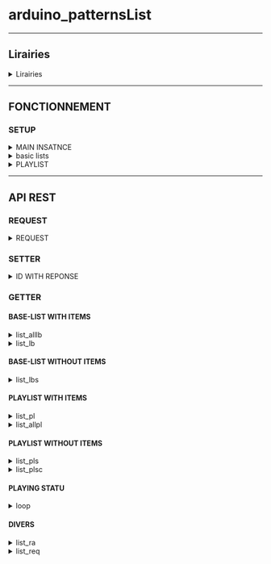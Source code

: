 # arduino_patternsList
---
## Lirairies

<details>
<summary>Lirairies</summary>

#### Jim Lee - leftCoast  
- ![lists](https://github.com/leftCoast/LC_baseTools) 
  -   `https://drive.google.com/file/d/1lT-wj2V2yDMdxxD3QI82Enb6GBCkEgv-/view?usp=sharing`  
- ![resizeBuff](https://github.com/leftCoast/LC_baseTools) 
  - `https://drive.google.com/file/d/1kAhTUemvxnZG_V7tRndZjkLcULPDAXVh/view?usp=sharing`  
---
#### ivanseidel    
- ![LList](https://github.com/DmytroKorniienko/FireLamp_JeeUI/blob/master/include/LList.h) 
  - `https://drive.google.com/file/d/1BZLGuW0Qv7570ETxc4MnCrJ27n74m-89/view?usp=sharing`  
---
#### Benoit Blanchon  
- ![ArduinoJson](https://github.com/bblanchon/ArduinoJson) 
--- 
#### ESP8266 
- ![framework-arduinoespressif8266 3.30002.0 (3.0.2) ](https://github.com/esp8266/Arduino) 
---
#### Grellard Adrien  
- ![AdriLighting_millisTimer](https://github.com/AdriLighting/millisTimer.git) 

</details>

<hr>

## FONCTIONNEMENT

### SETUP

<details>
<summary>MAIN INSATNCE</summary>

```c++
MAIN INSATNCE  
  Program (uint8_t nbLb , boolean fs );
  nbLb  nb of basic list
  fs    filesystem management
EX:
  boolean fs = FILESYSTEM.begin();
  _Program = new Program(2, fs);
```
<hr>
</details>
<details>
<summary>basic lists</summary>

```c++
initialization of basic lists 
  void initialize_lb(uint8_t p, const char * name, uint8_t items, const char * const * arr);
  p       position of basic list array  
  name    id of list
  items   size of items array
  arr     static const char* const items[] PROGMEM
EX: 
  _Program->initialize_lb(0, "full",  ARRAY_SIZE(LPALLNAMES)          , LPALLNAMES);
  _Program->initialize_lb(1, "cat",   ARRAY_SIZE(LPALLNAMES_CAT)      , LPALLNAMES_CAT);

loading one of the basic list     
  void initialize(const uint16_t & , const char* const* arr, const char  * const &, SORT_TYPE t = ST_BASE); 
          size of items array
          static const char* const items[] PROGMEM
          id of basic list
          classification type 
EX:
  _Program->initialize(ARRAY_SIZE(LPALLNAMES), LPALLNAMES, "full", SORT_TYPE::ST_AB);

```
<hr>
</details>
<details>
<summary>PLAYLIST</summary>

```c++
the items of the playlists correspond to the items of the basic list attach to this playlist 
initialization
  void initialize_playlist(uint8_t , const uint8_t * const &, const char ** const &);
          nb of playlist
          playlist item size
          id of basic list
  EX:
    uint8_t plC       = 5;
    uint8_t iC[]      = {20,      20,        20,      0,        0       };  // nb items max
    const char * Ln[] = {"full",  "full",   "full",   "null",   "null"  };
    _Program->initialize_playlist(plC, iC, Ln);  
```
<hr>
</details>

<hr>

## API REST

### REQUEST

<details>
<summary>REQUEST</summary>

```html
HTTP_POST, UDP, SOCKET 
  JSON SYNTAX
    op    object    fonction avec laquelle traiter le parsing + execution des commandes
          0 = ?
          1 = playlist items management
    type  object    type de format (nom de commande avc String,int ETC...)
    cli   object    porvenance: http server, websocket server, udp/multi
    set   array     setter
          [
            n object    id commande
            v object    valeur commoand si besoin
          ] , 
          [**]
    get   array   getter
          [  id commande ] , 
          [**]  
```

<details>
<summary>CURL</summary>
  
```html
curl --location --request POST 'http://192.168.0.157/api' \
--header 'Content-Type: application/json' \
--data-raw '{"op":0,"type":"HTTP_POST","set":[{"n":"","v":""}],"get":["loop","",""]} 
```
<hr>  
</details>  
<details>
<summary>JAVASCRIPT - JSON</summary>
  
```javascript
function api_request(op, type, oS, oG){
  var json = {};
  json.op = op; 
  json.type = type; 

  var getter = [];
  oG.forEach(function(item, index, array) {
    getter.push(item);
  });

  var setter = {}.set = [];
  oS.forEach(function(item, index, array) {
    setter.push({ 
      "n" : item.n,
      "v" : item.v
    })
  }); 

  json.set = setter;
  json.get = getter;  
  
  return JSON.stringify(json) ;;
}
console.log(api_request(0, "SOKCET", [{"n":"s1", "v":1},{"n":"s2", "v":2}],["g1", "g2"])
```
<hr>  
</details> 
<details>
<summary>JAVASCRIPT - XHR</summary>
  
```javascript
var data = JSON.stringify({
  "op": 0,
  "type": "HTTP_POST",
  "set": [{"n":"","v":"5"}],
  "get": [
    "loop",
    "",
    ""
  ]
});

var xhr = new XMLHttpRequest();
xhr.withCredentials = true;

xhr.addEventListener("readystatechange", function() {
  if(this.readyState === 4) {
    console.log(this.responseText);
  }
});

xhr.open("POST", "http://192.168.0.157/api");
xhr.setRequestHeader("Content-Type", "application/json");

xhr.send(data);
```
<hr>  
</details>
</details>


### SETTER  

<details>
<summary>ID WITH REPONSE</summary>

```html
RA_ITEM:             arg1: position of items list array
  loop        
    pl, plt || lb, lbt
RA_ITEM_NEXT: 
  loop        
    pl, plt || lb, lbt
RA_ITEM_PREV:
  loop        
    pl, plt || lb, lbt
RA_ITEM_RND:          
  loop        
    pl, plt || lb, lbt

RA_PLAY_START:   
  loop
    statu
RA_PLAY_STOP: 
  loop
    statu
RA_PLAY_PAUSE:  
  loop
    statu
RA_PLAY_TOGGLE:  
  loop
    statu
RA_PLAY_DELAY:       arg1: value of delay
  loop
    statu
RA_PLAY_DELAYMIN:    
  loop
    statu
RA_PLAY_DELAYMINON:  
  loop
    statu
RA_PLAY_DELAYMINOFF: 
  loop
    statu
RA_PLAY_RND:         
  loop
    statu

RA_PLAY_PL:   
   loop
    pl, plt
              
RA_PLAY_LB:   
  loop
    lb, lbt

RA_PLAY_LT:  
  loop        
    pl, plt || lb, lbt

RA_LSET_PL:         arg1: position of playlist list array

RA_LGET_PL:
  pld = pl_currentJson(uint8_t p, JsonObject & doc, boolean pI = true);
    similaire au getter "list_pl" mais possibilité de choisir la playlist et retourne avec un nom d'objet different    

RA_PLI_NEW:         arg1 
  list_allpl      
RA_PLI_REP:         arg1, arg2 
  list_allpl
RA_PLI_REM:         arg1, arg2  
  list_allpl    
RA_PL_TOFS:         arg1: position of playlist list array
```
<hr>
</details>

### GETTER  

#### BASE-LIST WITH ITEMS 

<details>
<summary>list_alllb</summary>

```html
  list_alllb  object
              cmax  object (réelle = -1)
              items array
                    n     object
                    cmax  object (réelle = -1)
                    items array
                          value(s)
```
<hr>
</details>
<details>
<summary>list_lb</summary>

```html
  list_lb   object
            cmax  object (réelle = -1)
            items array 
```
<hr>
</details>

#### BASE-LIST WITHOUT ITEMS 

<details>
<summary>list_lbs</summary>

```html
  list_lbs
    list  object
          lb  object
              cmax  object (réelle = -1)
              items array
                    n     object 
                    cmax  object 
```
<hr>
</details>

#### PLAYLIST WITH ITEMS 

<details>
<summary>list_pl</summary>

```html
  list_pl   object
                cmax  object (réelle = -1)
                cnt   object (réelle = -1)  
                pos   object   
                lbl   object   
                lref  object   
                items array  
                      id    object
                      lbl   object   
                      ib    object   
                      ibcfg object  
```
<hr>
</details>
<details>
<summary>list_allpl</summary>

```html
  list_allpl    object
                cmax  object (réelle = -1)
                items array
                      cmax  object (réelle = -1)
                      cnt   object (réelle = -1)  
                      pos   object   
                      lbl   object   
                      lref  object   
                      items array  
                            id    object
                            lbl   object   
                            ib    object   
                            ibcfg object 
```
<hr>
</details>

#### PLAYLIST WITHOUT ITEMS 

<details>
<summary>list_pls</summary>

```html
  list_pls
    list  object
          pl  object || 
              cmax  object (réelle = -1)
              items array
                    cmax  object 
                    cnt   object 
                    pos   object 
                    lbl   object 
                    lref  object
```
<hr>
</details>
<details>
<summary>list_plsc</summary>

```html
  list_plsc
    list  object
          plc object (return uniquement les playlist de ref)
              cmax  object (réelle = -1)
              items array  
                    cmax  object 
                    cnt   object 
                    pos   object 
                    lbl   object 
                    lref  object 
```
<hr>
</details>

#### PLAYING STATU

<details>
<summary>loop</summary>

```html
  loop  obejct  autoplay/loop
        statu object   
              play      object 
              pause     object 
              rnd       object 
              delay     object 
              delaymin  object 
              rt        object 
        pl    object
              set       object boolean
              play      object boolean
              pos       object uint8_t of playlist position
              cnt       object uint8_t of total playlist
              ib        object String item base
        plt   object
              pos       object int
              min       object uint8_t (réelle)
              max       object uint8_t (réelle)
        lb    object
              name      object const char  * of cureent basiclist  name
              pos       object uint8_t of current basiclist position
              cnt       object uint8_t of total basiclist
              iname     object String current basiclist item name
              icnt      object uint16_t of total item                       (réelle = -1)
              icmax     object uint16_t of maximum size of listbase array   (réelle = -1)
        lbt   object;
              pos       object int
              min       object uint8_t (réelle)
              max       object uint8_t (réelle) 
```
<hr>
</details>

#### DIVERS
<details>
<summary>list_ra</summary>

```html
    list_ra   array
              value(s)
```
<hr>
</details>

<details>
<summary>list_req</summary>

```html
    list_req  array
              value(s)
```
</details>